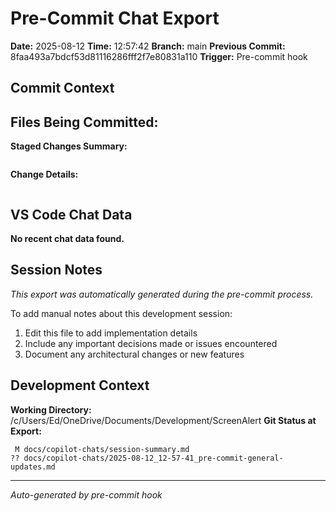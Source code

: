 # Pre-Commit Chat Export

**Date:** 2025-08-12
**Time:** 12:57:42
**Branch:** main
**Previous Commit:** 8faa493a7bdcf53d81116286fff2f7e80831a110
**Trigger:** Pre-commit hook

## Commit Context

**Files Being Committed:**
- 

**Staged Changes Summary:**
```

```

**Change Details:**
```diff


```

## VS Code Chat Data

**No recent chat data found.**


## Session Notes

*This export was automatically generated during the pre-commit process.*

To add manual notes about this development session:
1. Edit this file to add implementation details
2. Include any important decisions made or issues encountered
3. Document any architectural changes or new features

## Development Context

**Working Directory:** /c/Users/Ed/OneDrive/Documents/Development/ScreenAlert
**Git Status at Export:**
```
 M docs/copilot-chats/session-summary.md
?? docs/copilot-chats/2025-08-12_12-57-41_pre-commit-general-updates.md
```

---
*Auto-generated by pre-commit hook*
